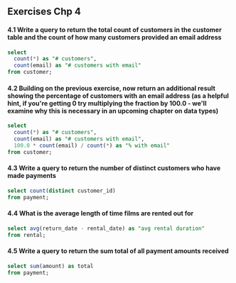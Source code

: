 ## Exercises Chp 4


#### 4.1 Write a query to return the total count of customers in the customer table and the count of how many customers provided an email address

```sql
select
  count(*) as "# customers",
  count(email) as "# customers with email"
from customer;
```

#### 4.2 Building on the previous exercise, now return an additional result showing the percentage of customers with an email address (as a helpful hint, if you're getting 0 try multiplying the fraction by 100.0 - we'll examine why this is necessary in an upcoming chapter on data types)

```sql
select
  count(*) as "# customers",
  count(email) as "# customers with email",
  100.0 * count(email) / count(*) as "% with email"
from customer;
```

#### 4.3 Write a query to return the number of distinct customers who have made payments

```sql
select count(distinct customer_id)
from payment;
```

#### 4.4 What is the average length of time films are rented out for

```sql
select avg(return_date - rental_date) as "avg rental duration"
from rental;
```

#### 4.5 Write a query to return the sum total of all payment amounts received

```sql
select sum(amount) as total
from payment;
```
